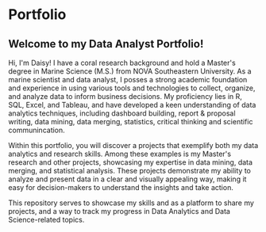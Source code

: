 # Portfolio
## Welcome to my Data Analyst Portfolio!

Hi, I'm Daisy! I have a coral research background and hold a Master's degree in Marine Science (M.S.) from NOVA Southeastern University.
As a  marine scientist and data analyst, I posses a strong academic foundation and experience in using various tools and technologies to collect, organize, and analyze data to inform business decisions. My proficiency lies in R, SQL, Excel, and Tableau, and have developed a keen understanding of data analytics techniques, including dashboard building, report & proposal writing, data mining, data merging, statistics, critical thinking and scientific communincation.

Within this portfolio, you will discover a projects that exemplify both my data analytics and research skills. Among these examples is my Master's research and other projects, showcasing my expertise in data mining, data merging, and statistical analysis. These projects demonstrate my ability to analyze and present data in a clear and visually appealing way, making it easy for decision-makers to understand the insights and take action.

This repository serves to showcase my skills and as a platform to share my projects, and a way to track my progress in Data Analytics and Data Science-related topics.

